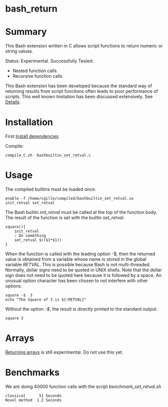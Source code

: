 # bash_return

# Summary

This  Bash extension written in C allows script functions to  return numeric or string values.

Status: Experimental. Successfully Tested:

 - Nested function calls
 - Recursive function calls



This Bash extension has been developed because the standard way of returning results from script functions often leads to poor performance of scripts.
This well known limitation has been discussed extensively. See  [Details](./motivation.md).

# Installation

First [Install dependencies](./INSTALL_DEPENDENCIES.md)

Compile:

    compile_C.sh  bashbuiltin_set_retval.c

# Usage

The compiled builtins must be loaded once.

    enable -f /home/cgille/compiled/bashbuiltin_set_retval.so   init_retval set_retval

The Bash builtin *init_retval* must be called at the top of the function body.
The result of the function is set  with the builtin *set_retval*.

    square(){
        init_retval
        : Do something
        set_retval $(($1*$1))
    }

When the function is called with the leading option -$, then the returned value is obtained from a
variable whose name is stored in the global variable *RETVAL*.  This is possible because Bash is not
multi-threaded. Normally, dollar signs need to be quoted in UNIX shells. Note that the dollar sign does not need to be quoted here because it is followed by
a space. An unusual option character has been chosen to not interfere with other options.

    square -$  3
    echo "The Square of 3 is ${!RETVAL}"

Without the option *-$*, the result is directly printed to the standard output.

    square 3


# Arrays

[Returning arrays](./arrays.md) is still experimental. Do not use this yet.


# Benchmarks

We are doing 40000 function calls with the script *benchmark_set_retval.sh*

    classical      51 Seconds
    Novel method  1.2 Seconds
